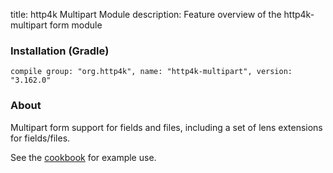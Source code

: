 title: http4k Multipart Module
description: Feature overview of the http4k-multipart form module

### Installation (Gradle)
```compile group: "org.http4k", name: "http4k-multipart", version: "3.162.0"```

### About

Multipart form support for fields and files, including a set of lens extensions for fields/files.

See the [cookbook](/cookbook/multipart_forms/) for example use.
